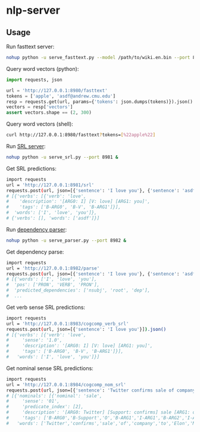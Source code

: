 # nlp-server

## Usage

Run fasttext server:

```bash
nohup python -u serve_fasttext.py --model /path/to/wiki.en.bin --port 8980 &
```

Query word vectors (python):

```python
import requests, json

url = 'http://127.0.0.1:8980/fasttext'
tokens = ['apple', 'asdf@andrew.cmu.edu']
resp = requests.get(url, params={'tokens': json.dumps(tokens)}).json()
vectors = resp['vectors']
assert vectors.shape == (2, 300)
```

Query word vectors (shell):

```bash
curl http://127.0.0.1:8980/fasttext?tokens=[%22apple%22]
```

Run [SRL server](https://demo.allennlp.org/semantic-role-labeling):

```bash
nohup python -u serve_srl.py --port 8981 &
```

Get SRL predictions:

```bash
import requests
url = 'http://127.0.0.1:8981/srl'
requests.post(url, json=[{'sentence': 'I love you'}, {'sentence': 'asdf'}]).json()
# [{'verbs': [{'verb': 'love',
#    'description': '[ARG0: I] [V: love] [ARG1: you]',
#    'tags': ['B-ARG0', 'B-V', 'B-ARG1']}],
#  'words': ['I', 'love', 'you']},
# {'verbs': [], 'words': ['asdf']}]
```

Run [dependency parser](https://demo.allennlp.org/dependency-parsing):

```bash
nohup python -u serve_parser.py --port 8982 &
```

Get dependency parse:

```bash
import requests
url = 'http://127.0.0.1:8982/parse'
requests.post(url, json=[{'sentence': 'I love you'}, {'sentence': 'asdf'}]).json()
# [{'words': ['I', 'love', 'you'],
#  'pos': ['PRON', 'VERB', 'PRON'],
#  'predicted_dependencies': ['nsubj', 'root', 'dep'],
#  ...
```

Get verb sense SRL predictions:

```bash
import requests
url = 'http://127.0.0.1:8983/cogcomp_verb_srl'
requests.post(url, json=[{'sentence': 'I love you'}]).json()
# [{'verbs': [{'verb': 'love',
#     'sense': '1.0',
#     'description': '[ARG0: I] [V: love] [ARG1: you]',
#     'tags': ['B-ARG0', 'B-V', 'B-ARG1']}],
#   'words': ['I', 'love', 'you']}]
```

Get nominal sense SRL predictions:

```bash
import requests
url = 'http://127.0.0.1:8984/cogcomp_nom_srl'
requests.post(url, json=[{'sentence': 'Twitter confirms sale of company to Elon Musk for $44 billion.'}]).json()
# [{'nominals': [{'nominal': 'sale',
#     'sense': '01',
#     'predicate_index': [2],
#     'description': '[ARG0: Twitter] [Support: confirms] sale [ARG1: of company] [ARG2: to Elon Musk] [ARG3: for $ 44 billion]',
#     'tags': ['B-ARG0','B-Support','O','B-ARG1','I-ARG1','B-ARG2','I-ARG2','I-ARG2','B-ARG3','I-ARG3','I-ARG3','I-ARG3']}],
#   'words': ['Twitter','confirms','sale','of','company','to','Elon','Musk','for','$','44','billion']}]
```